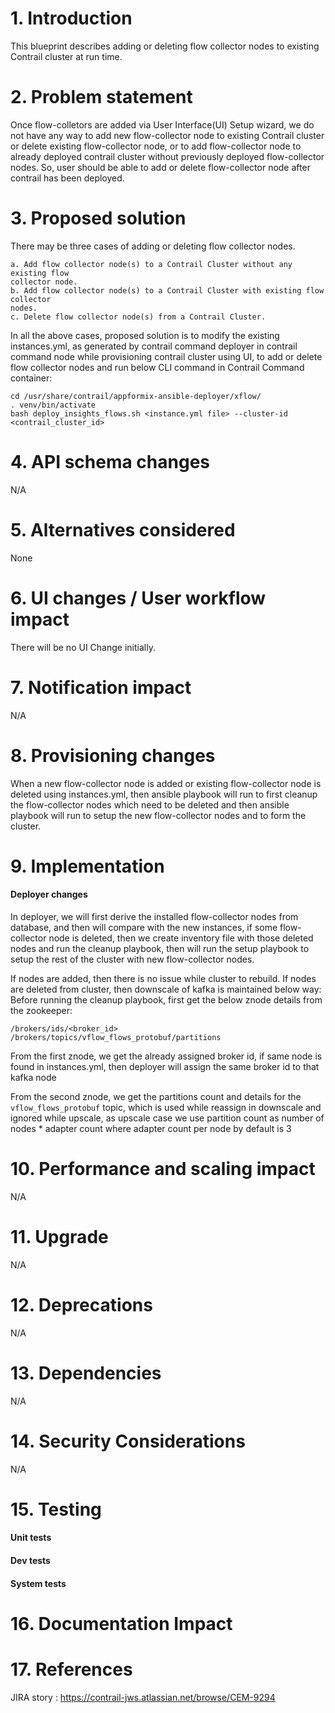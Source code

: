 # 1. Introduction
This blueprint describes adding or deleting flow collector nodes to existing
Contrail cluster at run time.

# 2. Problem statement
Once flow-colletors are added via User Interface(UI) Setup wizard, we do not have
any way to add new flow-collector node to existing Contrail cluster or delete
existing flow-collector node, or to add flow-collector node to already
deployed contrail cluster without previously deployed flow-collector nodes.
So, user should be able to add or delete flow-collector node after contrail has
been deployed.


# 3. Proposed solution
There may be three cases of adding or deleting flow collector nodes.
```
a. Add flow collector node(s) to a Contrail Cluster without any existing flow
collector node.
b. Add flow collector node(s) to a Contrail Cluster with existing flow collector
nodes.
c. Delete flow collector node(s) from a Contrail Cluster.
```
In all the above cases, proposed solution is to modify the existing
instances.yml, as generated by contrail command deployer in contrail command
node while provisioning contrail cluster using UI, to add or delete flow
collector nodes and run below CLI command in Contrail Command container:
```
cd /usr/share/contrail/appformix-ansible-deployer/xflow/
. venv/bin/activate
bash deploy_insights_flows.sh <instance.yml file> --cluster-id <contrail_cluster_id>
```

# 4. API schema changes
N/A

# 5. Alternatives considered
None

# 6. UI changes / User workflow impact
There will be no UI Change initially.

# 7. Notification impact
N/A

# 8. Provisioning changes
When a new flow-collector node is added or existing flow-collector node is
deleted using instances.yml, then ansible playbook will run to first cleanup
the flow-collector nodes which need to be deleted and then ansible playbook
will run to setup the new flow-collector nodes and to form the cluster.

# 9. Implementation
#### Deployer changes
In deployer, we will first derive the installed flow-collector nodes from
database, and then will compare with the new instances, if some flow-collector
node is deleted, then we create inventory file with those deleted nodes and run
the cleanup playbook, then will run the setup playbook to setup the rest of the
cluster with new flow-collector nodes.

If nodes are added, then there is no issue while cluster to rebuild.
If nodes are deleted from cluster, then downscale of kafka is maintained below
way:
Before running the cleanup playbook, first get the below znode details from
the zookeeper:
```
/brokers/ids/<broker_id>
/brokers/topics/vflow_flows_protobuf/partitions
```

From the first znode, we get the already assigned broker id, if same node is
found in instances.yml, then deployer will assign the same broker id to that
kafka node

From the second znode, we get the partitions count and details for the
```vflow_flows_protobuf``` topic, which is used while reassign in downscale
and ignored while upscale, as upscale case we use partition count as
number of nodes * adapter count where adapter count per node by default is 3

# 10. Performance and scaling impact
N/A

# 11. Upgrade
N/A

# 12. Deprecations
N/A

# 13. Dependencies
N/A

# 14. Security Considerations
N/A

# 15. Testing
#### Unit tests
#### Dev tests
#### System tests

# 16. Documentation Impact

# 17. References
JIRA story : https://contrail-jws.atlassian.net/browse/CEM-9294

